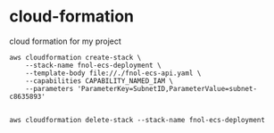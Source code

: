 # cloud-formation
cloud formation for my project 



    aws cloudformation create-stack \
    	--stack-name fnol-ecs-deployment \
    	--template-body file://./fnol-ecs-api.yaml \
    	--capabilities CAPABILITY_NAMED_IAM \
    	--parameters 'ParameterKey=SubnetID,ParameterValue=subnet-c8635893'

    
    aws cloudformation delete-stack --stack-name fnol-ecs-deployment